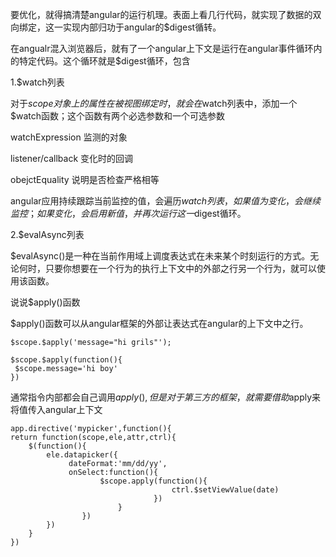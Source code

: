 要优化，就得搞清楚angular的运行机理。表面上看几行代码，就实现了数据的双向绑定，这一实现内部归功于angular的$digest循转。

在angualr混入浏览器后，就有了一个angular上下文是运行在angular事件循环内的特定代码。这个循环就是$digest循环，包含

1.$watch列表

对于$scope对象上的属性在被视图绑定时，就会在$watch列表中，添加一个$watch函数；这个函数有两个必选参数和一个可选参数

watchExpression 监测的对象

listener/callback 变化时的回调

obejctEquality 说明是否检查严格相等

angular应用持续跟踪当前监控的值，会遍历$watch列表，如果值为变化，会继续监控；如果变化，会启用新值，并再次运行这一$digest循环。

2.$evalAsync列表

$evalAsync()是一种在当前作用域上调度表达式在未来某个时刻运行的方式。无论何时，只要你想要在一个行为的执行上下文中的外部之行另一个行为，就可以使用该函数。


说说$apply()函数

$apply()函数可以从angular框架的外部让表达式在angular的上下文中之行。

    $scope.$apply('message="hi grils"');

    $scope.$apply(function(){
     $scope.message='hi boy'
    })

通常指令内部都会自己调用$apply(),但是对于第三方的框架，就需要借助$apply来将值传入angular上下文

    app.directive('mypicker',function(){
    return function(scope,ele,attr,ctrl){
        $(function(){
            ele.datapicker({
                 dateFormat:'mm/dd/yy',
                 onSelect:function(){
                        $scope.apply(function(){
                                        ctrl.$setViewValue(date)    
                                    })
                            }    
                    })
            })
        }
    })



